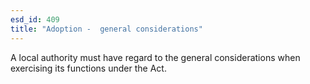 ```yaml
---
esd_id: 409
title: "Adoption -  general considerations"
---
```


A local authority must have regard to the general considerations when exercising its functions under the Act.

